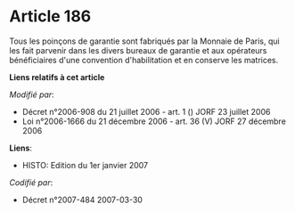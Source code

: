 # Article 186

Tous les poinçons de garantie sont fabriqués par la Monnaie de Paris, qui les fait parvenir dans les divers bureaux de
garantie et aux opérateurs bénéficiaires d'une convention d'habilitation et en conserve les matrices.

**Liens relatifs à cet article**

_Modifié par_:

  - Décret n°2006-908 du 21 juillet 2006 - art. 1 () JORF 23 juillet 2006
  - Loi n°2006-1666 du 21 décembre 2006 - art. 36 (V) JORF 27 décembre 2006

**Liens**:

  - HISTO: Edition du 1er janvier 2007

_Codifié par_:

  - Décret n°2007-484 2007-03-30
